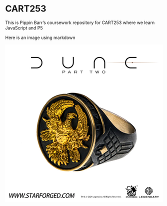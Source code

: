 # CART253
This is Pippin Barr’s coursework repository for CART253 where we learn JavaScript and P5

Here is an image using markdown 

![Ducal Signet](./media/Ducal%20Signet%20Dune.webp)